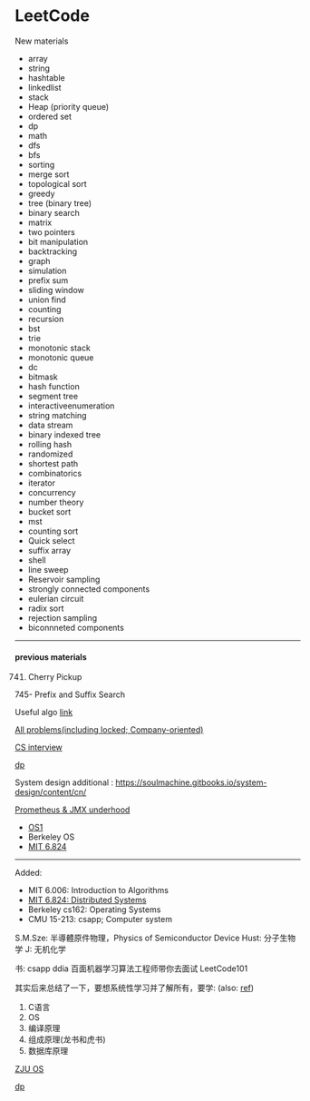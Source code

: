 # LeetCode

New materials 

- array
- string
- hashtable 
- linkedlist 
- stack 
- Heap (priority queue)
- ordered set
- dp
- math 
- dfs
- bfs
- sorting
- merge sort
- topological sort
- greedy
- tree (binary tree)
- binary search
- matrix
- two pointers
- bit manipulation
- backtracking
- graph
- simulation
- prefix sum
- sliding window
- union find
- counting
- recursion
- bst
- trie
- monotonic stack
- monotonic queue
- dc
- bitmask
- hash function
- segment tree
- interactiveenumeration
- string matching
- data stream
- binary indexed tree
- rolling hash
- randomized
- shortest path
- combinatorics
- iterator
- concurrency
- number theory
- bucket sort
- mst
- counting sort
- Quick select
- suffix array
- shell
- line sweep
- Reservoir sampling
- strongly connected components
- eulerian circuit
- radix sort
- rejection sampling
- biconnneted components

---
#### previous materials

741. Cherry Pickup

745- Prefix and Suffix Search

Useful algo [link](https://cp-algorithms.com/)

[All problems(including locked; Company-oriented)](http://206.81.6.248:12306/leetcode/algorithm)

[CS interview](https://www.1point3acres.com/bbs/thread-567013-1-1.html)

[dp](https://drive.google.com/drive/folders/1HAUd0oqpNJisD6J1fFF4NpY7VPbI7h47)


System design additional : https://soulmachine.gitbooks.io/system-design/content/cn/

[Prometheus & JMX underhood](https://github.com/prometheus/jmx_exporter)

- [OS1](https://www.zhihu.com/question/22874344/answer/1158044965)
- Berkeley OS
- [MIT 6.824](https://www.bilibili.com/video/BV1rp4y1k7nL?t=14&p=2)

---
Added: 

- MIT 6.006: Introduction to Algorithms
- [MIT 6.824: Distributed Systems](https://www.bilibili.com/video/BV1rp4y1k7nL?t=14&p=2)
- Berkeley cs162: Operating Systems
- CMU 15-213: csapp; Computer system

S.M.Sze: 半導體原件物理，Physics of Semiconductor Device
Hust: 分子生物学
J: 无机化学

书:
csapp
ddia
百面机器学习算法工程师带你去面试
LeetCode101


其实后来总结了一下，要想系统性学习并了解所有，要学: (also: [ref](https://www.nowcoder.com/discuss/99368?type=3))
1. C语言
2. OS
3. 编译原理
4. 组成原理(龙书和虎书)
5. 数据库原理

[ZJU OS](https://www.bilibili.com/video/BV1Ft411V7JR/?spm_id_from=333.788.videocard.1)

[dp](https://drive.google.com/drive/folders/1HAUd0oqpNJisD6J1fFF4NpY7VPbI7h47)
